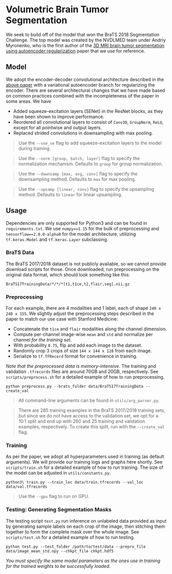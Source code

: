 # Volumetric Brain Tumor Segmentation
We seek to build off of the model that won the BraTS 2018 Segmentation Challenge. The top model was created by the NVDLMED team under Andriy Myronenko, who is the first author of the [3D MRI brain tumor segmentation using autoencoder regularization](https://arxiv.org/pdf/1810.11654.pdf) paper that we use for reference.

## Model
We adopt the encoder-decoder convolutional architecture described in the [above paper](https://arxiv.org/pdf/1810.11654.pdf) with a variational autoencoder branch for regularizing the encoder. There are several architectural changes that we have made based on common practices combined with the incompleteness of the paper in some areas. We have
 - Added squeeze-excitation layers (SENet) in the ResNet blocks, as they have been shown to improve performance.
 - Reordered all convolutional layers to consist of `Conv3D`, `GroupNorm`, `ReLU`, except for all pointwise and output layers.
 - Replaced strided convolutions in downsampling with max pooling.

> Use the `--use_se` flag to add squeeze-excitation layers to the model during training.

> Use the `--norm [group, batch, layer]` flag to specify the normalization mechanism. Defaults to `group` for group normalization.

> Use the `--downsamp [max, avg, conv]` flag to specify the downsampling method. Defaults to `max` for max pooling.

> Use the `--upsamp [linear, conv]` flag to specify the upsampling method. Defaults to `linear` for linear upsampling.

## Usage
Dependencies are only supported for Python3 and can be found in `requirements.txt`. We use `numpy==1.15` for the bulk of preprocessing and `tensorflow==2.0.0-alpha0` for the model architecture, utilizing `tf.keras.Model` and `tf.keras.Layer` subclassing.

### BraTS Data
The BraTS 2017/2018 dataset is not publicly available, so we cannot provide download scripts for those. Once downloaded, run preprocessing on the original data format, which should look something like this:
```
BraTS17TrainingData/*/*/*[t1,t1ce,t2,flair,seg].nii.gz
```

### Preprocessing
For each example, there are 4 modalities and 1 label, each of shape `240 x 240 x 155`. We slightly adjust the preprocessing steps described in the paper to match our use case with Stanford Medicine:
 - Concatenate the `t1ce` and `flair` modalities along the channel dimension.
 - Compute per-channel image-wise `mean` and `std` and normalize per channel *for the training set*.
 - With probability `0.75`, flip and add each image to the dataset.
 - Randomly crop 3 crops of size `144 x 144 x 128` from each image.
 - Serialize to `tf.TFRecord` format for convenience in training.

*Note that the preprocessed data is memory-intensive.* The training and validation `.tfrecords` files are around 70GB and 20GB, respectively. See `scripts/preprocess.sh` for a detailed example of how to run preprocessing.
```
python preprocess.py --brats_folder data/BraTS17TrainingData --create_val
```

> All command-line arguments can be found in `utils/arg_parser.py`.

> There are 285 training examples in the BraTS 2017/2018 training sets, but since we do not have access to the validation set, we opt for a 10:1 split and end up with 260 and 25 training and validation examples, respectively. To create this split, run with the `--create_val` flag.

### Training
As per the paper, we adopt all hyperparameters used in training (as default arguments). We will provide our training logs and graphs here shortly. See `scripts/train.sh` for a detailed example of how to run training. The size of the model can be adjusted in `utils/constants.py`.
```
python3\ train.py --train_loc data/train.tfrecords --val_loc data/val.tfrecords
```

> Use the `--gpu` flag to run on GPU.

### Testing: Generating Segmentation Masks
The testing script `test.py` run inference on unlabeled data provided as input by generating sample labels on each crop of the image, then stitching them together to form the complete mask over the whole image. See `scripts/test.sh` for a detailed example of how to run testing.
```
python test.py --test_folder /path/to/test/data --prepro_file data/image_mean_std.npy --chkpt_file chkpt.hdf5
```
*You must specify the same model parameters as the ones use in training for the trained weights to be successfully loaded.*
